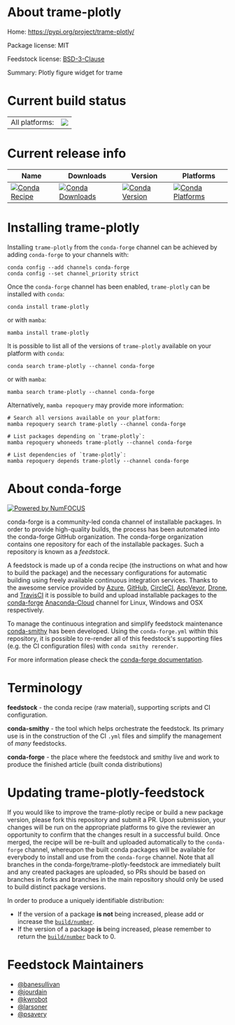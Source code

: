About trame-plotly
==================

Home: https://pypi.org/project/trame-plotly/

Package license: MIT

Feedstock license: [BSD-3-Clause](https://github.com/conda-forge/trame-plotly-feedstock/blob/main/LICENSE.txt)

Summary: Plotly figure widget for trame

Current build status
====================


<table><tr><td>All platforms:</td>
    <td>
      <a href="https://dev.azure.com/conda-forge/feedstock-builds/_build/latest?definitionId=18611&branchName=main">
        <img src="https://dev.azure.com/conda-forge/feedstock-builds/_apis/build/status/trame-plotly-feedstock?branchName=main">
      </a>
    </td>
  </tr>
</table>

Current release info
====================

| Name | Downloads | Version | Platforms |
| --- | --- | --- | --- |
| [![Conda Recipe](https://img.shields.io/badge/recipe-trame--plotly-green.svg)](https://anaconda.org/conda-forge/trame-plotly) | [![Conda Downloads](https://img.shields.io/conda/dn/conda-forge/trame-plotly.svg)](https://anaconda.org/conda-forge/trame-plotly) | [![Conda Version](https://img.shields.io/conda/vn/conda-forge/trame-plotly.svg)](https://anaconda.org/conda-forge/trame-plotly) | [![Conda Platforms](https://img.shields.io/conda/pn/conda-forge/trame-plotly.svg)](https://anaconda.org/conda-forge/trame-plotly) |

Installing trame-plotly
=======================

Installing `trame-plotly` from the `conda-forge` channel can be achieved by adding `conda-forge` to your channels with:

```
conda config --add channels conda-forge
conda config --set channel_priority strict
```

Once the `conda-forge` channel has been enabled, `trame-plotly` can be installed with `conda`:

```
conda install trame-plotly
```

or with `mamba`:

```
mamba install trame-plotly
```

It is possible to list all of the versions of `trame-plotly` available on your platform with `conda`:

```
conda search trame-plotly --channel conda-forge
```

or with `mamba`:

```
mamba search trame-plotly --channel conda-forge
```

Alternatively, `mamba repoquery` may provide more information:

```
# Search all versions available on your platform:
mamba repoquery search trame-plotly --channel conda-forge

# List packages depending on `trame-plotly`:
mamba repoquery whoneeds trame-plotly --channel conda-forge

# List dependencies of `trame-plotly`:
mamba repoquery depends trame-plotly --channel conda-forge
```


About conda-forge
=================

[![Powered by
NumFOCUS](https://img.shields.io/badge/powered%20by-NumFOCUS-orange.svg?style=flat&colorA=E1523D&colorB=007D8A)](https://numfocus.org)

conda-forge is a community-led conda channel of installable packages.
In order to provide high-quality builds, the process has been automated into the
conda-forge GitHub organization. The conda-forge organization contains one repository
for each of the installable packages. Such a repository is known as a *feedstock*.

A feedstock is made up of a conda recipe (the instructions on what and how to build
the package) and the necessary configurations for automatic building using freely
available continuous integration services. Thanks to the awesome service provided by
[Azure](https://azure.microsoft.com/en-us/services/devops/), [GitHub](https://github.com/),
[CircleCI](https://circleci.com/), [AppVeyor](https://www.appveyor.com/),
[Drone](https://cloud.drone.io/welcome), and [TravisCI](https://travis-ci.com/)
it is possible to build and upload installable packages to the
[conda-forge](https://anaconda.org/conda-forge) [Anaconda-Cloud](https://anaconda.org/)
channel for Linux, Windows and OSX respectively.

To manage the continuous integration and simplify feedstock maintenance
[conda-smithy](https://github.com/conda-forge/conda-smithy) has been developed.
Using the ``conda-forge.yml`` within this repository, it is possible to re-render all of
this feedstock's supporting files (e.g. the CI configuration files) with ``conda smithy rerender``.

For more information please check the [conda-forge documentation](https://conda-forge.org/docs/).

Terminology
===========

**feedstock** - the conda recipe (raw material), supporting scripts and CI configuration.

**conda-smithy** - the tool which helps orchestrate the feedstock.
                   Its primary use is in the construction of the CI ``.yml`` files
                   and simplify the management of *many* feedstocks.

**conda-forge** - the place where the feedstock and smithy live and work to
                  produce the finished article (built conda distributions)


Updating trame-plotly-feedstock
===============================

If you would like to improve the trame-plotly recipe or build a new
package version, please fork this repository and submit a PR. Upon submission,
your changes will be run on the appropriate platforms to give the reviewer an
opportunity to confirm that the changes result in a successful build. Once
merged, the recipe will be re-built and uploaded automatically to the
`conda-forge` channel, whereupon the built conda packages will be available for
everybody to install and use from the `conda-forge` channel.
Note that all branches in the conda-forge/trame-plotly-feedstock are
immediately built and any created packages are uploaded, so PRs should be based
on branches in forks and branches in the main repository should only be used to
build distinct package versions.

In order to produce a uniquely identifiable distribution:
 * If the version of a package **is not** being increased, please add or increase
   the [``build/number``](https://docs.conda.io/projects/conda-build/en/latest/resources/define-metadata.html#build-number-and-string).
 * If the version of a package **is** being increased, please remember to return
   the [``build/number``](https://docs.conda.io/projects/conda-build/en/latest/resources/define-metadata.html#build-number-and-string)
   back to 0.

Feedstock Maintainers
=====================

* [@banesullivan](https://github.com/banesullivan/)
* [@jourdain](https://github.com/jourdain/)
* [@kwrobot](https://github.com/kwrobot/)
* [@larsoner](https://github.com/larsoner/)
* [@psavery](https://github.com/psavery/)

